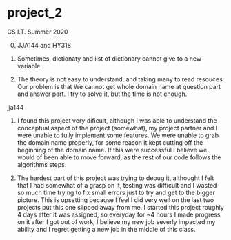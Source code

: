 # project_2
CS I.T. Summer 2020

0. JJA144 and HY318


1. Sometimes, dictionaty and list of dictionary cannot give to a new variable. 

2. The theory is not easy to understand, and taking many to read resouces. Our problem is that We cannot get whole domain name at question part and answer part. I try to solve it, but the time is not enough.

jja144

1. I found this project very dificult, although I was able to understand the conceptual aspect of the project (somewhat), my project partner and I were unable to fully implement some features. We were unable to grab the domain name properly, for some reason it kept cutting off the beginning of the domain name. If this were successful I believe we would of been able to move forward, as the rest of our code follows the algorithms steps. 

2. The hardest part of this project was trying to debug it, althought I felt that I had somewhat of a grasp on it, testing was difficult and I wasted so much time trying to fix small errors just to try and get to the bigger picture. This is upsetting because I feel I did very well on the last two projects but this one slipped away from me. I started this project roughly 4 days after it was assigned, so everyday for ~4 hours I made progress on it after I got out of work, I believe my new job severly impacted my ability and I regret getting a new job in the middle of this class. 
